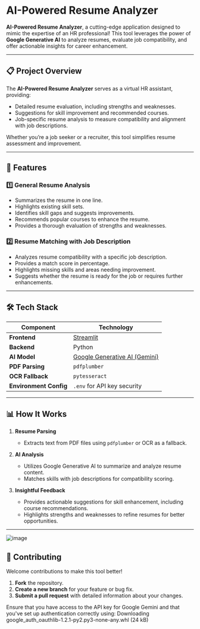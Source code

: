 # AI-Powered Resume Analyzer

**AI-Powered Resume Analyzer**, a cutting-edge application designed to mimic the expertise of an HR professional! This tool leverages the power of **Google Generative AI** to analyze resumes, evaluate job compatibility, and offer actionable insights for career enhancement.

---

## 📋 **Project Overview**

The **AI-Powered Resume Analyzer** serves as a virtual HR assistant, providing:

- Detailed resume evaluation, including strengths and weaknesses.
- Suggestions for skill improvement and recommended courses.
- Job-specific resume analysis to measure compatibility and alignment with job descriptions.

Whether you’re a job seeker or a recruiter, this tool simplifies resume assessment and improvement.

---

## 🔑 **Features**

### 1️⃣ **General Resume Analysis**

- Summarizes the resume in one line.
- Highlights existing skill sets.
- Identifies skill gaps and suggests improvements.
- Recommends popular courses to enhance the resume.
- Provides a thorough evaluation of strengths and weaknesses.

### 2️⃣ **Resume Matching with Job Description**

- Analyzes resume compatibility with a specific job description.
- Provides a match score in percentage.
- Highlights missing skills and areas needing improvement.
- Suggests whether the resume is ready for the job or requires further enhancements.

---

## 🛠️ **Tech Stack**

| **Component**          | **Technology**                                                           |
| ---------------------- | ------------------------------------------------------------------------ |
| **Frontend**           | [Streamlit](https://streamlit.io/)                                       |
| **Backend**            | Python                                                                   |
| **AI Model**           | [Google Generative AI (Gemini)](https://developers.generativeai.google/) |
| **PDF Parsing**        | `pdfplumber`                                                             |
| **OCR Fallback**       | `pytesseract`                                                            |
| **Environment Config** | `.env` for API key security                                              |

---

## 📊 **How It Works**

1. **Resume Parsing**

   - Extracts text from PDF files using `pdfplumber` or OCR as a fallback.

2. **AI Analysis**

   - Utilizes Google Generative AI to summarize and analyze resume content.
   - Matches skills with job descriptions for compatibility scoring.

3. **Insightful Feedback**
   - Provides actionable suggestions for skill enhancement, including course recommendations.
   - Highlights strengths and weaknesses to refine resumes for better opportunities.

---

![image](https://github.com/user-attachments/assets/418e54ef-82d0-474b-a6bc-9a30d72f27f5)

## 🙌 **Contributing**

Welcome contributions to make this tool better!

1. **Fork** the repository.
2. **Create a new branch** for your feature or bug fix.
3. **Submit a pull request** with detailed information about your changes.

Ensure that you have access to the API key for Google Gemini and that you've set up authentication correctly using:
Downloading google_auth_oauthlib-1.2.1-py2.py3-none-any.whl (24 kB)
